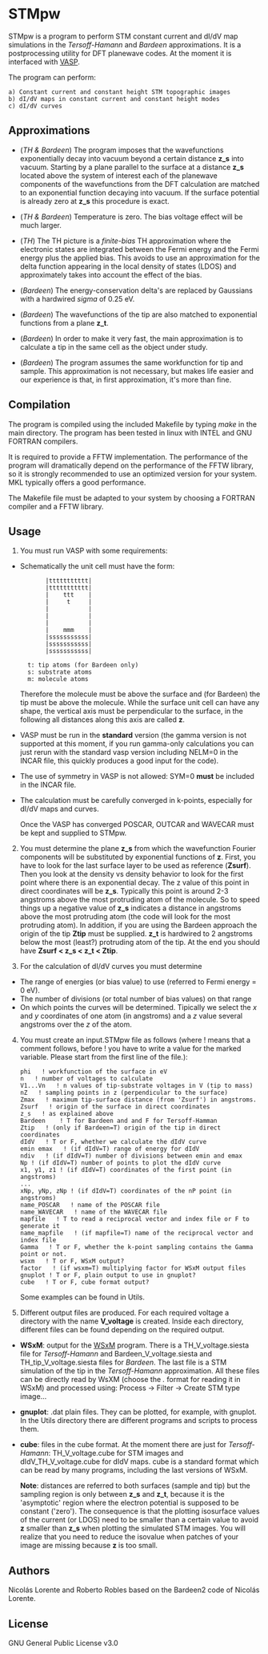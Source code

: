 ﻿# STMpw

STMpw is a program to perform STM constant current and dI/dV map simulations in the *Tersoff-Hamann* and *Bardeen* approximations. It is a postprocessing utility for DFT planewave codes. At the moment it is interfaced with [VASP](https://www.vasp.at).

The program can perform:

    a) Constant current and constant height STM topographic images
    b) dI/dV maps in constant current and constant height modes
    c) dI/dV curves

## Approximations

* (*TH & Bardeen*) The program imposes that the wavefunctions exponentially decay into vacuum beyond a certain distance **z_s** into vacuum. Starting by a plane parallel to the surface at a distance **z_s** located above the system of interest each of the planewave components of the wavefunctions from the DFT calculation are matched to an exponential function decaying into vacuum. If the surface potential is already zero at **z_s** this procedure is exact.

* (*TH & Bardeen*) Temperature is zero. The bias voltage effect will be much larger.
* (*TH*) The TH picture is a *finite-bias* TH approximation where the electronic states are integrated between the Fermi energy and the Fermi energy plus the applied bias. This avoids to use an approximation for the delta function appearing in the local density of states (LDOS) and approximately takes into account the effect of the bias.

* (*Bardeen*) The energy-conservation delta's are replaced by Gaussians with a hardwired *sigma* of 0.25 eV.

* (*Bardeen*) The wavefunctions of the tip are also matched to exponential functions from a plane **z_t**.

* (*Bardeen*) In order to make it very fast, the main approximation is to calculate a tip in the same cell as the object under study.

* (*Bardeen*) The program assumes the same workfunction for tip and sample. This approximation is not necessary, but makes life easier and our experience is that, in first approximation, it's more than fine.

## Compilation

The program is compiled using the included Makefile by typing *make* in the main directory. The program has been tested in linux with INTEL and GNU FORTRAN compilers. 

It is required to provide a FFTW implementation. The performance of the program will dramatically depend on the performance of the FFTW library, so it is strongly recommended to use an optimized version for your system. MKL typically offers a good performance.
 
The Makefile file must be adapted to your system by choosing a FORTRAN compiler and a FFTW library.

## Usage

1.  You must run VASP with some requirements:

* Schematically the unit cell must have the form:

             |ttttttttttt|
             |ttttttttttt|
             |    ttt    |
             |     t     |
             |           |
             |           |
             |           |
             |    mmm    |
             |sssssssssss|
             |sssssssssss|
             |sssssssssss|
             
        t: tip atoms (for Bardeen only)
        s: substrate atoms
        m: molecule atoms

	Therefore the molecule must be above the surface and (for Bardeen) the tip must be above the molecule. While the surface unit cell can have any shape, the vertical axis must be perpendicular to the surface, in the following all distances along this axis are called **z**.

* VASP must be run in the **standard** version (the gamma version is not supported at this moment, if you run gamma-only calculations you can just rerun with the standard vasp version including NELM=0 in the INCAR file, this quickly produces a good input for the code).
* The use of symmetry in VASP is not allowed: SYM=0 **must** be included in the INCAR file.
* The calculation must be carefully converged in k-points, especially for dI/dV maps and curves.

	Once the VASP has converged POSCAR, OUTCAR and WAVECAR must be kept and supplied to STMpw. 

2. You must determine the plane **z_s** from which the wavefunction Fourier components will be substituted by exponential functions of **z**. First, you have to look for the last surface layer to be used as reference (**Zsurf**). Then you look at the density vs density behavior to look for the first point where there is an exponential decay. The z value of this point in direct coordinates will be **z_s**. Typically this point is around 2-3 angstroms above the most protruding atom of the molecule. So to speed things up a negative value of **z_s** indicates a distance in angstroms above the most protruding atom (the code will look for the most protruding atom). In addition, if you are using the Bardeen approach the origin of the tip **Ztip** must be supplied. **z_t** is hardwired to 2 angstroms below the most (least?) protruding atom of the tip. At the end you should have **Zsurf < z_s < z_t < Ztip**.

3. For the calculation of dI/dV curves you must determine 
* The range of energies (or bias value) to use (referred to Fermi energy = 0 eV). 
* The number of divisions (or total number of bias values)  on that range
* On which points the curves will be determined. Tipically we select the *x* and *y* coordinates of one atom (in angstroms) and a *z* value several angstroms over the *z* of the atom.

4. You must create an input.STMpw file as follows (where ! means that a comment follows, before ! you have to write a value for the marked variable. Please start from the first line of the file.):

   	   phi   ! workfunction of the surface in eV 
	   n   ! number of voltages to calculate
	   V1...Vn   ! n values of tip-substrate voltages in V (tip to mass)
	   nZ   ! sampling points in z (perpendicular to the surface)
	   Zmax   ! maximum tip-surface distance (from 'Zsurf') in angstroms.
	   Zsurf   ! origin of the surface in direct coordinates
	   z_s   ! as explained above
	   Bardeen    ! T for Bardeen and and F for Tersoff-Hamman
	   Ztip   ! (only if Bardeen=T) origin of the tip in direct coordinates
	   dIdV   ! T or F, whether we calculate the dIdV curve
	   emin emax   ! (if dIdV=T) range of energy for dIdV
	   ndiv   ! (if dIdV=T) number of divisions between emin and emax
	   Np ! (if dIdV=T) number of points to plot the dIdV curve
	   x1, y1, z1 ! (if dIdV=T) coordinates of the first point (in angstroms)
	   ...
	   xNp, yNp, zNp ! (if dIdV=T) coordinates of the nP point (in angstroms)
	   name_POSCAR   ! name of the POSCAR file
	   name_WAVECAR   ! name of the WAVECAR file 
	   mapfile   ! T to read a reciprocal vector and index file or F to generate it
	   name_mapfile   ! (if mapfile=T) name of the reciprocal vector and index file
	   Gamma   ! T or F, whether the k-point sampling contains the Gamma point or not.
	   wsxm   ! T or F, WSxM output?
	   factor   ! (if wsxm=T) multiplying factor for WSxM output files
	   gnuplot ! T or F, plain output to use in gnuplot?
	   cube   ! T or F, cube format output?

	Some examples can be found in Utils.

5. Different output files are produced. For each required voltage a directory with the name **V_voltage** is created. Inside each directory, different files can be found depending on the required output. 
* **WSxM**: output for the [WSxM](http://www.wsxm.es/download.html) program. There is a TH_V_voltage.siesta file for *Tersoff-Hamann* and Bardeen_V_voltage.siesta and TH_tip_V_voltage.siesta files for *Bardeen*. The last file is a STM simulation of the tip in the *Tersoff-Hamann* approximation. All these files can be directly read by WsXM (choose the *.* format for reading it in WSxM) and processed using: Process -> Filter -> Create STM type image...
* **gnuplot**: .dat plain files. They can be plotted, for example, with gnuplot. In the Utils directory there are different programs and scripts to process them.
* **cube**: files in the cube format. At the moment there are just for *Tersoff-Hamann*: TH_V_voltage.cube for STM images and dIdV_TH_V_voltage.cube for dIdV maps. cube is a standard format which can be read by many programs, including the last versions of WSxM.

	**Note**: distances are referred to both surfaces (sample and tip) but the sampling region is only between **z_s** and **z_t**, because it is the 'asymptotic' region where the electron potential is supposed to be constant ('zero'). The consequence is that the plotting isosurface values of the current (or LDOS) need to be smaller than a certain value to avoid **z** smaller than **z_s** when plotting the simulated STM images. You will realize that you need to reduce the isovalue when patches of your image are missing because **z** is too small.

## Authors
Nicolás Lorente and Roberto Robles based on the Bardeen2 code of Nicolás Lorente.

## License
GNU General Public License v3.0
